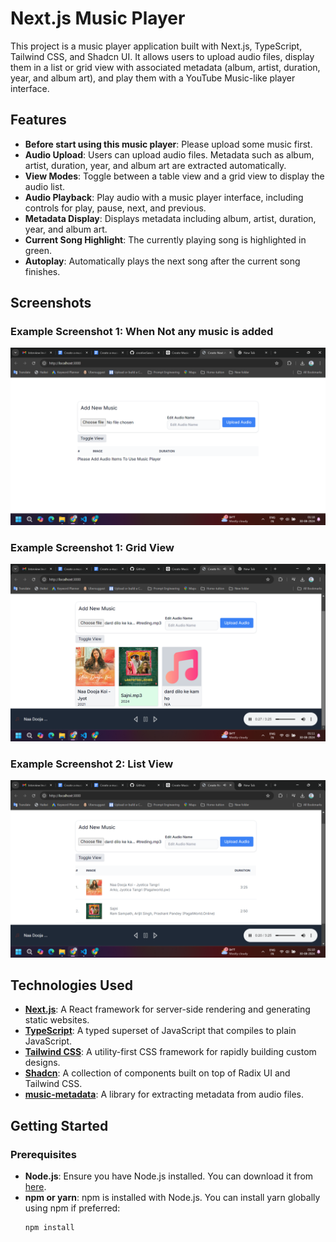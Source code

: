 # Next.js Music Player

This project is a music player application built with Next.js, TypeScript, Tailwind CSS, and Shadcn UI. It allows users to upload audio files, display them in a list or grid view with associated metadata (album, artist, duration, year, and album art), and play them with a YouTube Music-like player interface.

## Features

- **Before start using this music player**: Please upload some music first.
- **Audio Upload**: Users can upload audio files. Metadata such as album, artist, duration, year, and album art are extracted automatically.
- **View Modes**: Toggle between a table view and a grid view to display the audio list.
- **Audio Playback**: Play audio with a music player interface, including controls for play, pause, next, and previous.
- **Metadata Display**: Displays metadata including album, artist, duration, year, and album art.
- **Current Song Highlight**: The currently playing song is highlighted in green.
- **Autoplay**: Automatically plays the next song after the current song finishes.

## Screenshots

### Example Screenshot 1: When Not any music is added
![Home Page](public/screen-3.png)

### Example Screenshot 1: Grid View
![Home Page](public/screen-1.png)

### Example Screenshot 2: List View
![Upload Audio](public/screen-2.png)

## Technologies Used

- **[Next.js](https://nextjs.org/)**: A React framework for server-side rendering and generating static websites.
- **[TypeScript](https://www.typescriptlang.org/)**: A typed superset of JavaScript that compiles to plain JavaScript.
- **[Tailwind CSS](https://tailwindcss.com/)**: A utility-first CSS framework for rapidly building custom designs.
- **[Shadcn](https://shadcn.dev/)**: A collection of components built on top of Radix UI and Tailwind CSS.
- **[music-metadata](https://github.com/Borewit/music-metadata)**: A library for extracting metadata from audio files.

## Getting Started

### Prerequisites

- **Node.js**: Ensure you have Node.js installed. You can download it from [here](https://nodejs.org/).
- **npm or yarn**: npm is installed with Node.js. You can install yarn globally using npm if preferred:
  ```bash
  npm install
